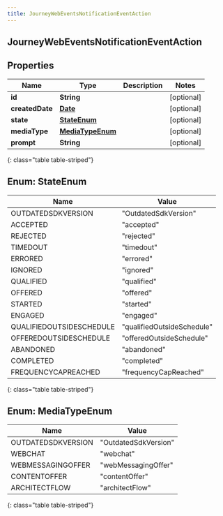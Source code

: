 ```yaml
---
title: JourneyWebEventsNotificationEventAction
---
```


## JourneyWebEventsNotificationEventAction

## Properties

| Name            | Type                                       | Description | Notes      |
| --------------- | ------------------------------------------ | ----------- | ---------- |
| **id**          | <!----><!---->**String**<!---->            |             | [optional] |
| **createdDate** | <!----><!---->[**Date**](Date.md)<!---->   |             | [optional] |
| **state**       | [**StateEnum**](#StateEnum)<!---->         |             | [optional] |
| **mediaType**   | [**MediaTypeEnum**](#MediaTypeEnum)<!----> |             | [optional] |
| **prompt**      | <!----><!---->**String**<!---->            |             | [optional] |

{: class="table table-striped"}

<a name="StateEnum"></a>

## Enum: StateEnum

| Name                     | Value                                |
| ------------------------ | ------------------------------------ |
| OUTDATEDSDKVERSION       | &quot;OutdatedSdkVersion&quot;       |
| ACCEPTED                 | &quot;accepted&quot;                 |
| REJECTED                 | &quot;rejected&quot;                 |
| TIMEDOUT                 | &quot;timedout&quot;                 |
| ERRORED                  | &quot;errored&quot;                  |
| IGNORED                  | &quot;ignored&quot;                  |
| QUALIFIED                | &quot;qualified&quot;                |
| OFFERED                  | &quot;offered&quot;                  |
| STARTED                  | &quot;started&quot;                  |
| ENGAGED                  | &quot;engaged&quot;                  |
| QUALIFIEDOUTSIDESCHEDULE | &quot;qualifiedOutsideSchedule&quot; |
| OFFEREDOUTSIDESCHEDULE   | &quot;offeredOutsideSchedule&quot;   |
| ABANDONED                | &quot;abandoned&quot;                |
| COMPLETED                | &quot;completed&quot;                |
| FREQUENCYCAPREACHED      | &quot;frequencyCapReached&quot;      |

{: class="table table-striped"}

<a name="MediaTypeEnum"></a>

## Enum: MediaTypeEnum

| Name               | Value                          |
| ------------------ | ------------------------------ |
| OUTDATEDSDKVERSION | &quot;OutdatedSdkVersion&quot; |
| WEBCHAT            | &quot;webchat&quot;            |
| WEBMESSAGINGOFFER  | &quot;webMessagingOffer&quot;  |
| CONTENTOFFER       | &quot;contentOffer&quot;       |
| ARCHITECTFLOW      | &quot;architectFlow&quot;      |

{: class="table table-striped"}
